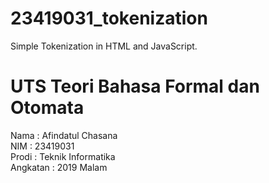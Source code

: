 # 23419031_tokenization
Simple Tokenization in HTML and JavaScript.

# UTS Teori Bahasa Formal dan Otomata

Nama      : Afindatul Chasana</br>
NIM       : 23419031</br>
Prodi     : Teknik Informatika</br>
Angkatan  : 2019 Malam</br>
